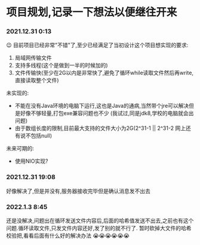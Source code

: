 # 项目规划,记录一下想法以便继往开来

### 2021.12.31 0:13
:wink:
目前项目已经非常"不错"了,至少已经满足了当初设计这个项目想实现的要求:
1. 局域网传输文件
2. 支持多线程(这个是做到一半的时候加的)
3. 文件传输快(至少在2G以内是非常快了,避免了循环while读取文件然后再write,直接读取整个文件)
    
未实现的:
- 不能在没有Java环境的电脑下运行,这也是Java的通病,当然带个jre可以解决但是好像不够轻量,打包exe兼容问题也不少
(我试过,同是jdk8,学校的电脑就会出问题)
- 由于数组长度的限制,目前最大支持的文件大小为2G(2^31-1 || 2^31-2 网上还有说不包括null)

未来可期的:
- 使用NIO实现?
### 2021.12.31 19:08
好像解决了,但是并没有,服务器接收完毕但是确认消息发不出去

### 2022.1.3 8:45
还是没解决,问题出在循环发送文件内容后,后面的哈希值发送不出去,之前也有这个问题.循环读取文件,只发文件内容还好,发了别的就不行了.
暂时砍掉大文件的哈希校验把,看看后面有什么好的解决办法
:sob::sob::sob::sob::sob::sob: